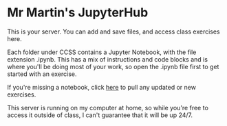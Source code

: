# Mr Martin's JupyterHub

This is your server. You can add and save files, and access class exercises here. 

Each folder under CCSS contains a Jupyter Notebook, with the file extension .ipynb. This has a mix of instructions and code blocks and is where you'll be doing most of your work, so open the .ipynb file first to get started with an exercise.

If you're missing a notebook, click [here](https://mrmartin.uk/hub/user-redirect/git-pull?repo=https%3A%2F%2Fgithub.com%2FJakeMartin-ICL%2Fccss&urlpath=tree%2Fccss%2F) to pull any updated or new exercises.

This server is running on my computer at home, so while you're free to access it outside of class, I can't guarantee that it will be up 24/7.

